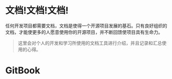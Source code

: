 # 文档!文档!文档!

任何开发项目都需要文档，文档是使得一个开源项目发展的基石。只有良好组织的文档，才能使更多的人愿意使用你的开源项目，并不断回馈使项目具有生命力。

> 这里会对个人的开发和学习所使用的文档工具进行介绍，并且记录和汇总使用的心得。

# GitBook

